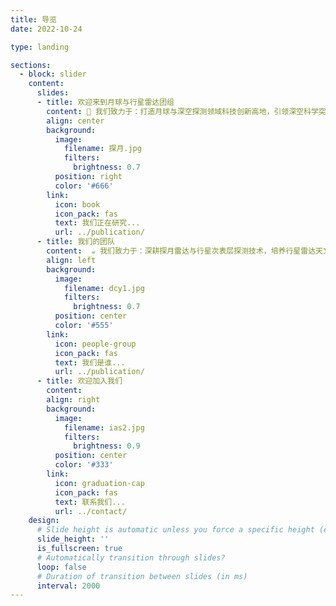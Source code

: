 ```yaml
---
title: 导览
date: 2022-10-24

type: landing

sections:
  - block: slider
    content:
      slides:
      - title: 欢迎来到月球与行星雷达团组
        content: 👋 我们致力于：打造月球与深空探测领域科技创新高地，引领深空科学突破与国际合作新范式。
        align: center
        background:
          image:
            filename: 探月.jpg
            filters:
              brightness: 0.7
          position: right
          color: '#666'
        link:
          icon: book
          icon_pack: fas
          text: 我们正在研究...
          url: ../publication/
      - title: 我们的团队
        content:  ☕️ 我们致力于：深耕探月雷达与行星次表层探测技术，培养行星雷达天文学领军人才。
        align: left
        background:
          image:
            filename: dcy1.jpg
            filters:
              brightness: 0.7
          position: center
          color: '#555'
        link:
          icon: people-group
          icon_pack: fas
          text: 我们是谁...
          url: ../publication/
      - title: 欢迎加入我们
        content: 
        align: right
        background:
          image:
            filename: ias2.jpg
            filters:
              brightness: 0.9
          position: center
          color: '#333'
        link:
          icon: graduation-cap
          icon_pack: fas
          text: 联系我们...
          url: ../contact/
    design:
      # Slide height is automatic unless you force a specific height (e.g. '400px')
      slide_height: ''
      is_fullscreen: true
      # Automatically transition through slides?
      loop: false
      # Duration of transition between slides (in ms)
      interval: 2000
---
```

